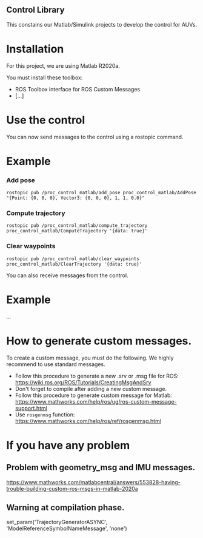 ## Control Library
This constains our Matlab/Simulink projects to develop the control for AUVs.

# Installation
For this project, we are using Matlab R2020a.

You must install these toolbox:
- ROS Toolbox interface for ROS Custom Messages
- [...]

# Use the control
You can now send messages to the control using a rostopic command.

# Example 
### Add pose
`rostopic pub /proc_control_matlab/add_pose proc_control_matlab/AddPose "{Point: {0, 0, 0}, Vector3: {0, 0, 0}, 1, 1, 0.0}"`

### Compute trajectory
`rostopic pub /proc_control_matlab/compute_trajectory proc_control_matlab/ComputeTrajectory '{data: true}'`

### Clear waypoints
`rostopic pub /proc_control_matlab/clear_waypoints proc_control_matlab/ClearTrajectory '{data: true}'`


You can also receive messages from the control.

# Example
...

# How to generate custom messages.
To create a custom message, you must do the following. We highly recommend to use standard messages.
- Follow this procedure to generate a new .srv or .msg file for ROS: https://wiki.ros.org/ROS/Tutorials/CreatingMsgAndSrv
- Don't forget to compile after adding a new custom message.
- Follow this procedure to generate custom message for Matlab: https://www.mathworks.com/help/ros/ug/ros-custom-message-support.html
- Use `rosgenmsg` function: https://www.mathworks.com/help/ros/ref/rosgenmsg.html


# If you have any problem
## Problem with geometry_msg and IMU messages.
https://www.mathworks.com/matlabcentral/answers/553828-having-trouble-building-custom-ros-msgs-in-matlab-2020a

## Warning at compilation phase.
set_param('TrajectoryGeneratorASYNC', 'ModelReferenceSymbolNameMessage', 'none')